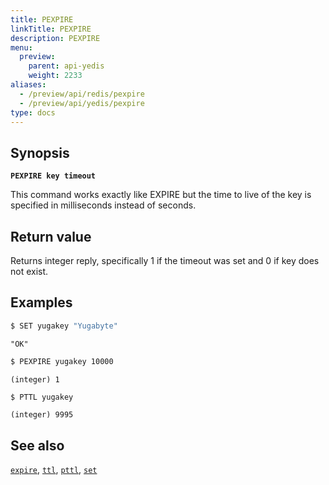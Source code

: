 ```yaml
---
title: PEXPIRE
linkTitle: PEXPIRE
description: PEXPIRE
menu:
  preview:
    parent: api-yedis
    weight: 2233
aliases:
  - /preview/api/redis/pexpire
  - /preview/api/yedis/pexpire
type: docs
---
```


## Synopsis

**`PEXPIRE key timeout`**

This command works exactly like EXPIRE but the time to live of the key is specified in milliseconds instead of seconds.

## Return value

Returns integer reply, specifically 1 if the timeout was set and 0 if key does not exist.

## Examples

```sh
$ SET yugakey "Yugabyte"
```

```
"OK"
```

```sh
$ PEXPIRE yugakey 10000
```

```
(integer) 1
```

```sh
$ PTTL yugakey
```

```
(integer) 9995
```

## See also

[`expire`](../expire/), [`ttl`](../ttl/), [`pttl`](../pttl/), [`set`](../set/)
